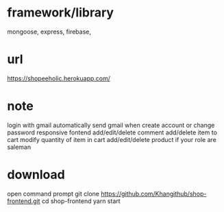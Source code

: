 # framework/library

  mongoose, express, firebase, 
  
# url
  https://shopeeholic.herokuapp.com/

# note
  login with gmail
  automatically send gmail when create account or change password
  responsive fontend
  add/edit/delete comment
  add/delete item to cart
  modify quantity of item in cart
  add/edit/delete product if your role are saleman

# download
  open command prompt
  git clone https://github.com/Khangithub/shop-frontend.git
  cd shop-frontend
  yarn start
